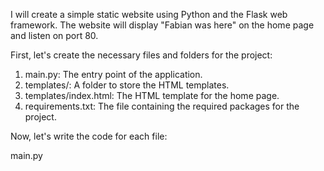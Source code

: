 I will create a simple static website using Python and the Flask web framework. The website will display "Fabian was here" on the home page and listen on port 80.

First, let's create the necessary files and folders for the project:

1. main.py: The entry point of the application.
2. templates/: A folder to store the HTML templates.
3. templates/index.html: The HTML template for the home page.
4. requirements.txt: The file containing the required packages for the project.

Now, let's write the code for each file:

main.py
